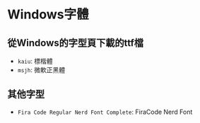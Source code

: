 # Windows字體

## 從Windows的字型頁下載的ttf檔

- `kaiu`: 標楷體
- `msjh`: 微軟正黑體

## 其他字型

- `Fira Code Regular Nerd Font Complete`: FiraCode Nerd Font
